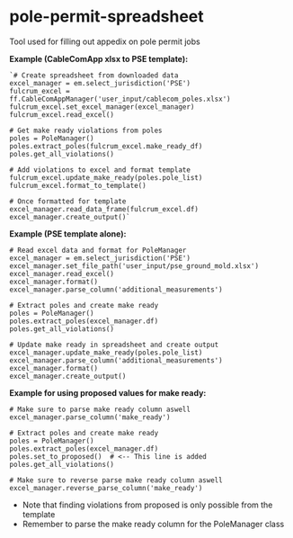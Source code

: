 # pole-permit-spreadsheet
 Tool used for filling out appedix on pole permit jobs

**Example (CableComApp xlsx to PSE template):**

    `# Create spreadsheet from downloaded data
    excel_manager = em.select_jurisdiction('PSE')
    fulcrum_excel = ff.CableComAppManager('user_input/cablecom_poles.xlsx')
    fulcrum_excel.set_excel_manager(excel_manager)
    fulcrum_excel.read_excel()
    
    # Get make ready violations from poles
    poles = PoleManager()
    poles.extract_poles(fulcrum_excel.make_ready_df)
    poles.get_all_violations()
    
    # Add violations to excel and format template
    fulcrum_excel.update_make_ready(poles.pole_list)
    fulcrum_excel.format_to_template()

    # Once formatted for template
    excel_manager.read_data_frame(fulcrum_excel.df)
    excel_manager.create_output()`

**Example (PSE template alone):**

    # Read excel data and format for PoleManager
    excel_manager = em.select_jurisdiction('PSE')
    excel_manager.set_file_path('user_input/pse_ground_mold.xlsx')
    excel_manager.read_excel()
    excel_manager.format()
    excel_manager.parse_column('additional_measurements')

    # Extract poles and create make ready
    poles = PoleManager()
    poles.extract_poles(excel_manager.df)
    poles.get_all_violations()

    # Update make ready in spreadsheet and create output
    excel_manager.update_make_ready(poles.pole_list)
    excel_manager.parse_column('additional_measurements')
    excel_manager.format()
    excel_manager.create_output()

**Example for using proposed values for make ready:**
    
    # Make sure to parse make ready column aswell
    excel_manager.parse_column('make_ready')

    # Extract poles and create make ready
    poles = PoleManager()
    poles.extract_poles(excel_manager.df)
    poles.set_to_proposed()  # <-- This line is added
    poles.get_all_violations()

    # Make sure to reverse parse make ready column aswell
    excel_manager.reverse_parse_column('make_ready')

* Note that finding violations from proposed  is only possible from the template
* Remember to parse the make ready column for the PoleManager class
